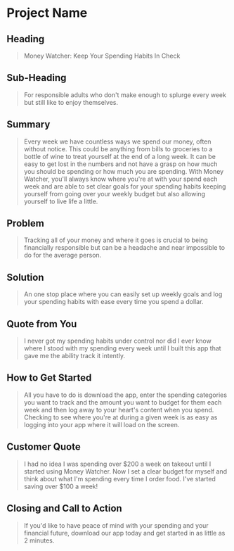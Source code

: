 # Project Name #

<!--
> This material was originally posted [here](http://www.quora.com/What-is-Amazons-approach-to-product-development-and-product-management). It is reproduced here for posterities sake.

There is an approach called "working backwards" that is widely used at Amazon. They work backwards from the customer, rather than starting with an idea for a product and trying to bolt customers onto it. While working backwards can be applied to any specific product decision, using this approach is especially important when developing new products or features.

For new initiatives a product manager typically starts by writing an internal press release announcing the finished product. The target audience for the press release is the new/updated product's customers, which can be retail customers or internal users of a tool or technology. Internal press releases are centered around the customer problem, how current solutions (internal or external) fail, and how the new product will blow away existing solutions.

If the benefits listed don't sound very interesting or exciting to customers, then perhaps they're not (and shouldn't be built). Instead, the product manager should keep iterating on the press release until they've come up with benefits that actually sound like benefits. Iterating on a press release is a lot less expensive than iterating on the product itself (and quicker!).

If the press release is more than a page and a half, it is probably too long. Keep it simple. 3-4 sentences for most paragraphs. Cut out the fat. Don't make it into a spec. You can accompany the press release with a FAQ that answers all of the other business or execution questions so the press release can stay focused on what the customer gets. My rule of thumb is that if the press release is hard to write, then the product is probably going to suck. Keep working at it until the outline for each paragraph flows.

Oh, and I also like to write press-releases in what I call "Oprah-speak" for mainstream consumer products. Imagine you're sitting on Oprah's couch and have just explained the product to her, and then you listen as she explains it to her audience. That's "Oprah-speak", not "Geek-speak".

Once the project moves into development, the press release can be used as a touchstone; a guiding light. The product team can ask themselves, "Are we building what is in the press release?" If they find they're spending time building things that aren't in the press release (overbuilding), they need to ask themselves why. This keeps product development focused on achieving the customer benefits and not building extraneous stuff that takes longer to build, takes resources to maintain, and doesn't provide real customer benefit (at least not enough to warrant inclusion in the press release).
 -->

## Heading ##
  > Money Watcher: Keep Your Spending Habits In Check

## Sub-Heading ##
  > For responsible adults who don't make enough to splurge every week but still like to enjoy themselves.

## Summary ##
  > Every week we have countless ways we spend our money, often without notice. This could be anything from bills to groceries to a bottle of wine to treat yourself at the end of a long week. It can be easy to get lost in the numbers and not have a grasp on how much you should be spending or how much you are spending. With Money Watcher, you'll always know where you're at with your spend each week and are able to set clear goals for your spending habits keeping yourself from going over your weekly budget but also allowing yourself to live life a little.

## Problem ##
  > Tracking all of your money and where it goes is crucial to being financially responsible but can be a headache and near impossible to do for the average person.

## Solution ##
  > An one stop place where you can easily set up weekly goals and log your spending habits with ease every time you spend a dollar.

## Quote from You ##
  > I never got my spending habits under control nor did I ever know where I stood with my spending every week until I built this app that gave me the ability track it intently.

## How to Get Started ##
  > All you have to do is download the app, enter the spending categories you want to track and the amount you want to budget for them each week and then log away to your heart's content when you spend. Checking to see where you're at during a given week is as easy as logging into your app where it will load on the screen.

## Customer Quote ##
  > I had no idea I was spending over $200 a week on takeout until I started using Money Watcher. Now I set a clear budget for myself and think about what I'm spending every time I order food. I've started saving over $100 a week!

## Closing and Call to Action ##
  > If you'd like to have peace of mind with your spending and your financial future, download our app today and get started in as little as 2 minutes.
